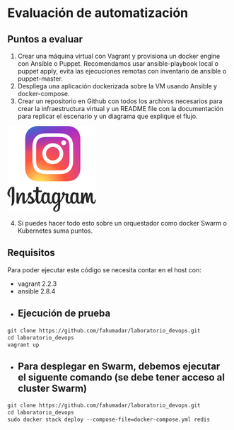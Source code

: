 # Evaluación de automatización
## Puntos a evaluar
1. Crear una máquina virtual con Vagrant y provisiona un docker engine con Ansible o Puppet. Recomendamos usar ansible-playbook local o puppet apply, evita las ejecuciones remotas con inventario de ansible o puppet-master.
2. Despliega una aplicación dockerizada sobre la VM usando Ansible y docker-compose.
3. Crear un repositorio en Github con todos los archivos necesarios para crear la infraestructura virtual y un README file con la documentación para replicar el escenario y un diagrama que explique el flujo.

![Screenshot](diagrama.png)

4. Si puedes hacer todo esto sobre un orquestador como docker Swarm o Kubernetes suma puntos.

## Requisitos
Para poder ejecutar este código se necesita contar en el host con:
* vagrant 2.2.3
* ansible 2.8.4

- ## Ejecución de prueba
```
git clone https://github.com/fahumadar/laboratorio_devops.git
cd laboratorio_devops
vagrant up
```
- ## Para desplegar en Swarm, debemos ejecutar el siguente comando (se debe tener acceso al cluster Swarm)
```
git clone https://github.com/fahumadar/laboratorio_devops.git
cd laboratorio_devops
sudo docker stack deploy --compose-file=docker-compose.yml redis
```
